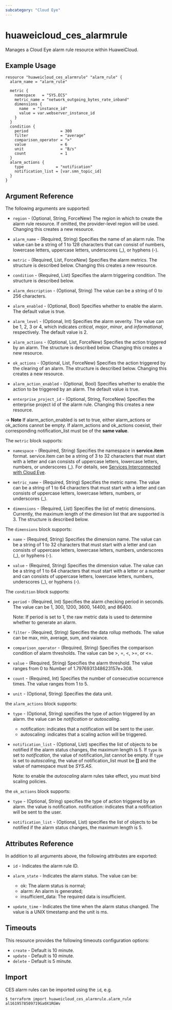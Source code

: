 ```yaml
---
subcategory: "Cloud Eye"
---
```


# huaweicloud_ces_alarmrule

Manages a Cloud Eye alarm rule resource within HuaweiCloud.

## Example Usage

```hcl
resource "huaweicloud_ces_alarmrule" "alarm_rule" {
  alarm_name = "alarm_rule"

  metric {
    namespace   = "SYS.ECS"
    metric_name = "network_outgoing_bytes_rate_inband"
    dimensions {
      name  = "instance_id"
      value = var.webserver_instance_id
    }
  }
  condition {
    period              = 300
    filter              = "average"
    comparison_operator = ">"
    value               = 6
    unit                = "B/s"
    count               = 1
  }
  alarm_actions {
    type              = "notification"
    notification_list = [var.smn_topic_id]
  }
}
```

## Argument Reference

The following arguments are supported:

* `region` - (Optional, String, ForceNew) The region in which to create the alarm rule resource. If omitted, the
  provider-level region will be used. Changing this creates a new resource.

* `alarm_name` - (Required, String) Specifies the name of an alarm rule. The value can be a string of 1 to 128
  characters that can consist of numbers, lowercase letters, uppercase letters, underscores (_), or hyphens (-).

* `metric` - (Required, List, ForceNew) Specifies the alarm metrics. The structure is described below. Changing this
  creates a new resource.

* `condition` - (Required, List) Specifies the alarm triggering condition. The structure is described below.

* `alarm_description` - (Optional, String) The value can be a string of 0 to 256 characters.

* `alarm_enabled` - (Optional, Bool) Specifies whether to enable the alarm. The default value is true.

* `alarm_level` - (Optional, Int) Specifies the alarm severity. The value can be 1, 2, 3 or 4, which indicates
  *critical*, *major*, *minor*, and *informational*, respectively. The default value is 2.

* `alarm_actions` - (Optional, List, ForceNew) Specifies the action triggered by an alarm. The structure is described
  below. Changing this creates a new resource.

* `ok_actions` - (Optional, List, ForceNew) Specifies the action triggered by the clearing of an alarm. The structure is
  described below. Changing this creates a new resource.

* `alarm_action_enabled` - (Optional, Bool) Specifies whether to enable the action to be triggered by an alarm. The
  default value is true.

* `enterprise_project_id` - (Optional, String, ForceNew) Specifies the enterprise project id of the alarm rule. Changing
  this creates a new resource.

-> **Note** If alarm_action_enabled is set to true, either alarm_actions or ok_actions cannot be empty. If alarm_actions
and ok_actions coexist, their corresponding notification_list must be of the **same value**.

The `metric` block supports:

* `namespace` - (Required, String) Specifies the namespace in **service.item** format. service.item can be a string of 3
  to 32 characters that must start with a letter and can consists of uppercase letters, lowercase letters, numbers, or
  underscores (_). For details,
  see [Services Interconnected with Cloud Eye](https://support.huaweicloud.com/intl/en-us/api-ces/ces_03_0059.html).

* `metric_name` - (Required, String) Specifies the metric name. The value can be a string of 1 to 64 characters that
  must start with a letter and can consists of uppercase letters, lowercase letters, numbers, or underscores (_).

* `dimensions` - (Required, List) Specifies the list of metric dimensions. Currently, the maximum length of the dimesion
  list that are supported is 3. The structure is described below.

The `dimensions` block supports:

* `name` - (Required, String) Specifies the dimension name. The value can be a string of 1 to 32 characters that must
  start with a letter and can consists of uppercase letters, lowercase letters, numbers, underscores (_), or
  hyphens (-).

* `value` - (Required, String) Specifies the dimension value. The value can be a string of 1 to 64 characters that must
  start with a letter or a number and can consists of uppercase letters, lowercase letters, numbers, underscores (_), or
  hyphens (-).

The `condition` block supports:

* `period` - (Required, Int) Specifies the alarm checking period in seconds. The value can be 1, 300, 1200, 3600, 14400,
  and 86400.

  Note: If period is set to 1, the raw metric data is used to determine whether to generate an alarm.

* `filter` - (Required, String) Specifies the data rollup methods. The value can be max, min, average, sum, and vaiance.

* `comparison_operator` - (Required, String) Specifies the comparison condition of alarm thresholds. The value can be >,
  =, <, >=, or <=.

* `value` - (Required, String) Specifies the alarm threshold. The value ranges from 0 to Number of
  1.7976931348623157e+308.

* `count` - (Required, Int) Specifies the number of consecutive occurrence times. The value ranges from 1 to 5.

* `unit` - (Optional, String) Specifies the data unit.

the `alarm_actions` block supports:

* `type` - (Optional, String) specifies the type of action triggered by an alarm. the value can be *notification* or
  *autoscaling*.
  + notification: indicates that a notification will be sent to the user.
  + autoscaling: indicates that a scaling action will be triggered.

* `notification_list` - (Optional, List) specifies the list of objects to be notified if the alarm status changes, the
  maximum length is 5. If `type` is set to *notification*, the value of notification_list cannot be empty. If `type` is
  set to *autoscaling*, the value of notification_list must be **[]**
  and the value of namespace must be *SYS.AS*.

  Note: to enable the *autoscaling* alarm rules take effect, you must bind scaling policies.

the `ok_actions` block supports:

* `type` - (Optional, String) specifies the type of action triggered by an alarm. the value is notification.
  notification: indicates that a notification will be sent to the user.

* `notification_list` - (Optional, List) specifies the list of objects to be notified if the alarm status changes, the
  maximum length is 5.

## Attributes Reference

In addition to all arguments above, the following attributes are exported:

* `id` - Indicates the alarm rule ID.

* `alarm_state` - Indicates the alarm status. The value can be:
  + ok: The alarm status is normal;
  + alarm: An alarm is generated;
  + insufficient_data: The required data is insufficient.

* `update_time` - Indicates the time when the alarm status changed. The value is a UNIX timestamp and the unit is ms.

## Timeouts

This resource provides the following timeouts configuration options:

* `create` - Default is 10 minute.
* `update` - Default is 10 minute.
* `delete` - Default is 5 minute.

## Import

CES alarm rules can be imported using the `id`, e.g.

```
$ terraform import huaweicloud_ces_alarmrule.alarm_rule al1619578509719Ga0X1RGWv
```
